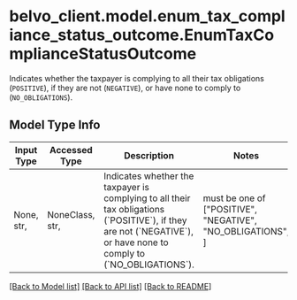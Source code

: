 # belvo_client.model.enum_tax_compliance_status_outcome.EnumTaxComplianceStatusOutcome

Indicates whether the taxpayer is complying to all their tax obligations (`POSITIVE`), if they are not (`NEGATIVE`), or have none to comply to (`NO_OBLIGATIONS`).

## Model Type Info
Input Type | Accessed Type | Description | Notes
------------ | ------------- | ------------- | -------------
None, str,  | NoneClass, str,  | Indicates whether the taxpayer is complying to all their tax obligations (&#x60;POSITIVE&#x60;), if they are not (&#x60;NEGATIVE&#x60;), or have none to comply to (&#x60;NO_OBLIGATIONS&#x60;). | must be one of ["POSITIVE", "NEGATIVE", "NO_OBLIGATIONS", ] 

[[Back to Model list]](../../README.md#documentation-for-models) [[Back to API list]](../../README.md#documentation-for-api-endpoints) [[Back to README]](../../README.md)

